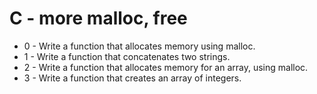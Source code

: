 # C - more malloc, free
* 0 - Write a function that allocates memory using malloc.
* 1 - Write a function that concatenates two strings.
* 2 - Write a function that allocates memory for an array, using malloc.
* 3 - Write a function that creates an array of integers.
